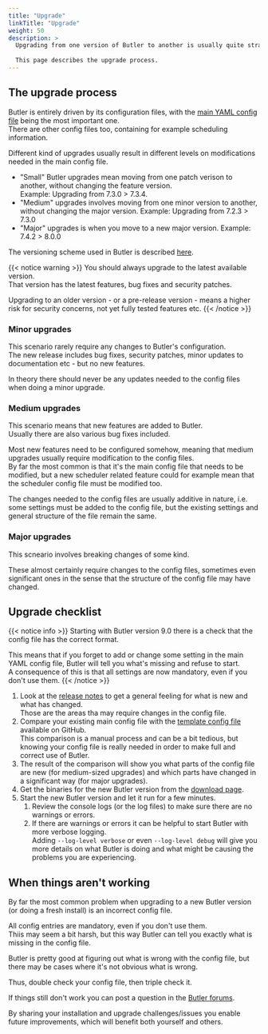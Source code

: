 ```yaml
---
title: "Upgrade"
linkTitle: "Upgrade"
weight: 50
description: >
  Upgrading from one version of Butler to another is usually quite straightforward.  
    
  This page describes the upgrade process. 
---
```


## The upgrade process

Butler is entirely driven by its configuration files, with the [main YAML config file](https://github.com/ptarmiganlabs/butler/blob/master/src/config/production_template.yaml) being the most important one.  
There are other config files too, containing for example scheduling information.

Different kind of upgrades usually result in different levels on modifications needed in the main config file.

* "Small" Butler upgrades mean moving from one patch verison to another, without changing the feature version.  
  Example: Upgrading from 7.3.0 > 7.3.4.
* "Medium" upgrades involves moving from one minor version to another, without changing the major version.
  Example: Upgrading from 7.2.3 > 7.3.0
* "Major" upgrades is when you move to a new major version.
  Example: 7.4.2 > 8.0.0

The versioning scheme used in Butler is described [here](/docs/about/versioning/).

{{< notice warning >}}
You should always upgrade to the latest available version.  
That version has the latest features, bug fixes and security patches.

Upgrading to an older version - or a pre-release version - means a higher risk for security concerns, not yet fully tested features etc.
{{< /notice >}}

### Minor upgrades

This scenario rarely require any changes to Butler's configuration.  
The new release includes bug fixes, security patches, minor updates to documentation etc - but no new features.

In theory there should never be any updates needed to the config files when doing a minor upgrade.

### Medium upgrades

This scenario means that new features are added to Butler.  
Usually there are also various bug fixes included.

Most new features need to be configured somehow, meaning that medium upgrades usually require modification to the config files.  
By far the most common is that it's the main config file that needs to be modified, but a new scheduler related feature could for example mean that the scheduler config file must be modified too.

The changes needed to the config files are usually additive in nature, i.e. some settings must be added to the config file, but the existing settings and general structure of the file remain the same.

### Major upgrades

This scneario involves breaking changes of some kind.

These almost certainly require changes to the config files, sometimes even significant ones in the sense that the structure of the config file may have changed.

## Upgrade checklist

{{< notice info >}}
Starting with Butler version 9.0 there is a check that the config file has the correct format.

This means that if you forget to add or change some setting in the main YAML config file, Butler will tell you what's missing and refuse to start.  
A consequence of this is that all settings are now mandatory, even if you don't use them.
{{< /notice >}}

1. Look at the [release notes](/docs) to get a general feeling for what is new and what has changed.  
  Those are the areas tha may require changes in the config file. 
2. Compare your existing main config file with the [template config file](https://github.com/ptarmiganlabs/butler/blob/master/src/config/production_template.yaml) available on GitHub.  
  This comparison is a manual process and can be a bit tedious, but knowing your config file is really needed in order to make full and correct use of Butler.  
3. The result of the comparison will show you what parts of the config file are new (for medium-sized upgrades) and which parts have changed in a significant way (for major upgrades).
4. Get the binaries for the new Butler version from the [download page](https://github.com/ptarmiganlabs/butler/releases).
5. Start the new Butler version and let it run for a few minutes.
   1. Review the console logs (or the log files) to make sure there are no warnings or errors.
   2. If there are warnings or errors it can be helpful to start Butler with more verbose logging.  
      Adding `--log-level verbose` or even `--log-level debug` will give you more details on what Butler is doing and what might be causing the problems you are experiencing.

## When things aren't working

By far the most common problem when upgrading to a new Butler version (or doing a fresh install) is an incorrect config file.

All config entries are mandatory, even if you don't use them.  
Thiis may seem a bit harsh, but this way Butler can tell you exactly what is missing in the config file.

Butler is pretty good at figuring out what is wrong with the config file, but there may be cases where it's not obvious what is wrong.

Thus, double check your config file, then triple check it.

If things still don't work you can post a question in the [Butler forums](https://github.com/ptarmiganlabs/butler/discussions/categories/q-a).

By sharing your installation and upgrade challenges/issues you enable future improvements, which will benefit both yourself and others.
